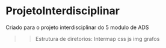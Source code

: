 # ProjetoInterdisciplinar
Criado para o projeto interdisciplinar do 5 modulo de ADS
>>Estrutura de diretorios:
>Intermap
  >css
  >js
  >img
  >grafos
  

